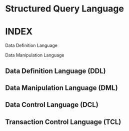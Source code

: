 # Structured Query Language

# INDEX

Data Definition Language

Data Manipulation Language

## Data Definition Language (DDL)


## Data Manipulation Language (DML)


## Data Control Language (DCL)

## Transaction Control Language (TCL)
